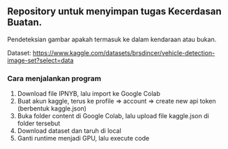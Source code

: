 ## Repository untuk menyimpan tugas Kecerdasan Buatan. 
Pendeteksian gambar apakah termasuk ke dalam kendaraan atau bukan.

Dataset:
https://www.kaggle.com/datasets/brsdincer/vehicle-detection-image-set?select=data

### Cara menjalankan program
1. Download file IPNYB, lalu import ke Google Colab
2. Buat akun kaggle, terus ke profile => account => create new api token (berbentuk kaggle.json)
3. Buka folder content di Google Colab, lalu upload file kaggle.json di folder tersebut
4. Download dataset dan taruh di local  
5. Ganti runtime menjadi GPU, lalu execute code
